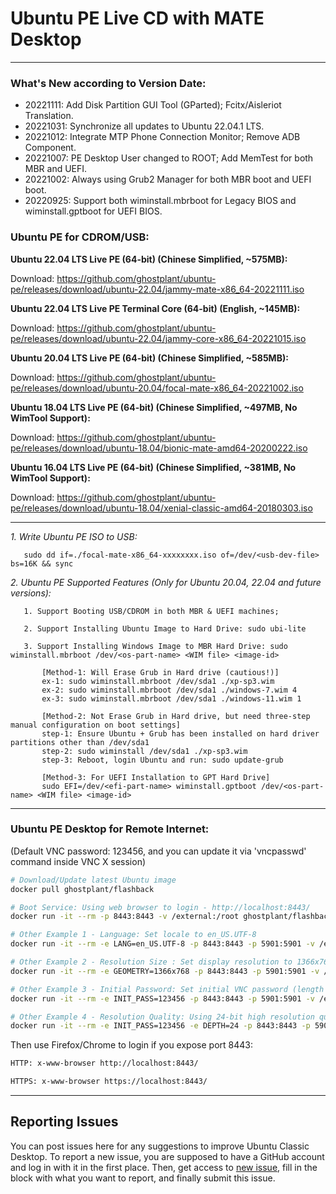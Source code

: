 # Ubuntu PE Live CD with MATE Desktop

------------------------------------------
### What's New according to Version Date:

* 20221111: Add Disk Partition GUI Tool (GParted); Fcitx/Aisleriot Translation.
* 20221031: Synchronize all updates to Ubuntu 22.04.1 LTS.
* 20221012: Integrate MTP Phone Connection Monitor; Remove ADB Component.
* 20221007: PE Desktop User changed to ROOT; Add MemTest for both MBR and UEFI.
* 20221002: Always using Grub2 Manager for both MBR boot and UEFI boot. 
* 20220925: Support both wiminstall.mbrboot for Legacy BIOS and wiminstall.gptboot for UEFI BIOS.

### Ubuntu PE for CDROM/USB:

**Ubuntu 22.04 LTS Live PE (64-bit) (Chinese Simplified, ~575MB):**

Download: https://github.com/ghostplant/ubuntu-pe/releases/download/ubuntu-22.04/jammy-mate-x86_64-20221111.iso

**Ubuntu 22.04 LTS Live PE Terminal Core (64-bit) (English, ~145MB):**

Download: https://github.com/ghostplant/ubuntu-pe/releases/download/ubuntu-22.04/jammy-core-x86_64-20221015.iso

**Ubuntu 20.04 LTS Live PE (64-bit) (Chinese Simplified, ~585MB):**

Download: https://github.com/ghostplant/ubuntu-pe/releases/download/ubuntu-20.04/focal-mate-x86_64-20221002.iso

**Ubuntu 18.04 LTS Live PE (64-bit) (Chinese Simplified, ~497MB, No WimTool Support):**

Download: https://github.com/ghostplant/ubuntu-pe/releases/download/ubuntu-18.04/bionic-mate-amd64-20200222.iso

**Ubuntu 16.04 LTS Live PE (64-bit) (Chinese Simplified, ~381MB, No WimTool Support):**

Download: https://github.com/ghostplant/ubuntu-pe/releases/download/ubuntu-18.04/xenial-classic-amd64-20180303.iso

------------------------------------------

   *1. Write Ubuntu PE ISO to USB:*

       sudo dd if=./focal-mate-x86_64-xxxxxxxx.iso of=/dev/<usb-dev-file> bs=16K && sync

   *2. Ubuntu PE Supported Features (Only for Ubuntu 20.04, 22.04 and future versions):*
   
       1. Support Booting USB/CDROM in both MBR & UEFI machines;

       2. Support Installing Ubuntu Image to Hard Drive: sudo ubi-lite

       3. Support Installing Windows Image to MBR Hard Drive: sudo wiminstall.mbrboot /dev/<os-part-name> <WIM file> <image-id>

           [Method-1: Will Erase Grub in Hard drive (cautious!)]
           ex-1: sudo wiminstall.mbrboot /dev/sda1 ./xp-sp3.wim
           ex-2: sudo wiminstall.mbrboot /dev/sda1 ./windows-7.wim 4
           ex-3: sudo wiminstall.mbrboot /dev/sda1 ./windows-11.wim 1

           [Method-2: Not Erase Grub in Hard drive, but need three-step manual configuration on boot settings]
           step-1: Ensure Ubuntu + Grub has been installed on hard driver partitions other than /dev/sda1
           step-2: sudo wiminstall /dev/sda1 ./xp-sp3.wim
           step-3: Reboot, login Ubuntu and run: sudo update-grub
           
           [Method-3: For UEFI Installation to GPT Hard Drive]
           sudo EFI=/dev/<efi-part-name> wiminstall.gptboot /dev/<os-part-name> <WIM file> <image-id>

------------------------------------------

### Ubuntu PE Desktop for Remote Internet:
(Default VNC password: 123456, and you can update it via 'vncpasswd' command inside VNC X session)

```sh
# Download/Update latest Ubuntu image
docker pull ghostplant/flashback

# Boot Service: Using web browser to login - http://localhost:8443/
docker run -it --rm -p 8443:8443 -v /external:/root ghostplant/flashback

# Other Example 1 - Language: Set locale to en_US.UTF-8
docker run -it --rm -e LANG=en_US.UTF-8 -p 8443:8443 -p 5901:5901 -v /external:/root ghostplant/flashback

# Other Example 2 - Resolution Size : Set display resolution to 1366x768
docker run -it --rm -e GEOMETRY=1366x768 -p 8443:8443 -p 5901:5901 -v /external:/root ghostplant/flashback

# Other Example 3 - Initial Password: Set initial VNC password (length of password must be between 6 to 8).
docker run -it --rm -e INIT_PASS=123456 -p 8443:8443 -p 5901:5901 -v /external:/root ghostplant/flashback

# Other Example 4 - Resolution Quality: Using 24-bit high resolution quality (Only recommended in high-bandwidth network)
docker run -it --rm -e INIT_PASS=123456 -e DEPTH=24 -p 8443:8443 -p 5901:5901 -v /external:/root ghostplant/flashback
```

Then use Firefox/Chrome to login if you expose port 8443:

```sh
HTTP: x-www-browser http://localhost:8443/

HTTPS: x-www-browser https://localhost:8443/
```

------------------------------------------

## Reporting Issues

You can post issues here for any suggestions to improve Ubuntu Classic Desktop. To report a new issue, you are supposed to have a GitHub account and log in with it in the first place. Then, get access to [new issue](https://github.com/ghostplant/ubuntu-classic/issues/new), fill in the block with what you want to report, and finally submit this issue.
